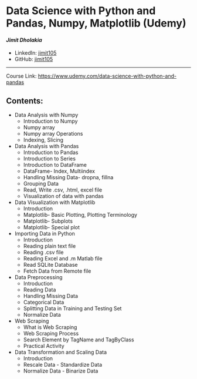 # Data Science with Python and Pandas, Numpy, Matplotlib (Udemy)

#### *Jimit Dholakia*

* LinkedIn: [jimit105](https://in.linkedin.com/in/jimit105 "LinkedIn Profile")
* GitHub: [jimit105](https://github.com/jimit105 "GitHub Profile")

---

Course Link: https://www.udemy.com/data-science-with-python-and-pandas

## Contents:
* Data Analysis with Numpy
  * Introduction to Numpy
  * Numpy array
  * Numpy array Operations
  * Indexing, Slicing
* Data Analysis with Pandas
  * Introduction to Pandas
  * Introduction to Series
  * Introduction to DataFrame
  * DataFrame- Index, Multiindex
  * Handling Missing Data- dropna, fillna
  * Grouping Data
  * Read, Write .csv, .html, excel file
  * Visualization of data with pandas
* Data Visualization with Matplotlib
  * Introduction
  * Matplotlib- Basic Plotting, Plotting Terminology
  * Matplotlib- Subplots
  * Matplotlib- Special plot
* Importing Data in Python
  * Introduction
  * Reading plain text file
  * Reading .csv file
  * Reading Excel and .m Matlab file
  * Read SQLite Database
  * Fetch Data from Remote file
* Data Preprocessing
  * Introduction
  * Reading Data
  * Handling Missing Data
  * Categorical Data
  * Splitting Data in Training and Testing Set
  * Normalize Data
* Web Scraping
  * What is Web Scraping
  * Web Scraping Process
  * Search Element by TagName and TagByClass
  * Practical Activity
* Data Transformation and Scaling Data
  * Introduction
  * Rescale Data - Standardize Data
  * Normalize Data - Binarize Data
